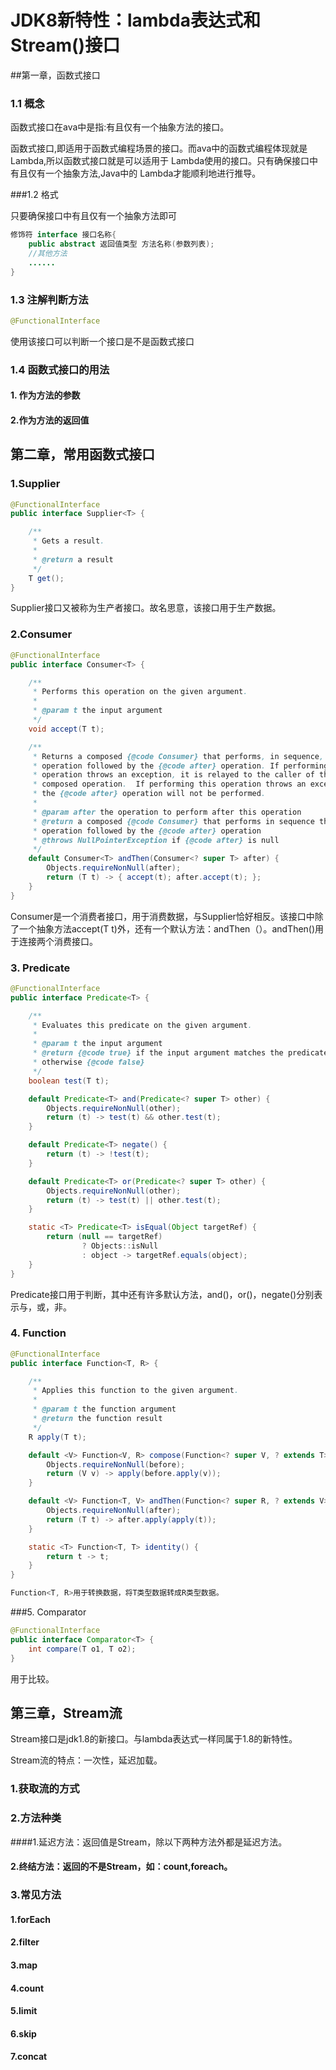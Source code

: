 # JDK8新特性：lambda表达式和Stream()接口

##第一章，函数式接口

### 1.1 概念

函数式接口在ava中是指:有且仅有一个抽象方法的接口。

函数式接口,即适用于函数式编程场景的接口。而ava中的函数式编程体现就是 Lambda,所以函数式接口就是可以适用于 Lambda使用的接口。只有确保接口中有且仅有一个抽象方法,Java中的 Lambda才能顺利地进行推导。

<!--备注:“语法糖”是指使用更加方便,但是原理不变的代码语法。例如在遍历集合时使用的for-each语法,其实底层的实现原理仍然是送代器,这便是语法糖。从应用层面来讲,Java中的 Lambda可以被当做是匿名内部类的语法糖,但是二者在原理上是不同的。-->

###1.2 格式

只要确保接口中有且仅有一个抽象方法即可

```java
修饰符 interface 接口名称{
    public abstract 返回值类型 方法名称(参数列表);
    //其他方法
    ......
}
```

### 1.3 注解判断方法

```java
@FunctionalInterface
```

使用该接口可以判断一个接口是不是函数式接口

### 1.4 函数式接口的用法

#### 	1. 作为方法的参数

#### 	2.作为方法的返回值

## 第二章，常用函数式接口

### 1.Supplier

```java
@FunctionalInterface
public interface Supplier<T> {

    /**
     * Gets a result.
     *
     * @return a result
     */
    T get();
}
```

Supplier接口又被称为生产者接口。故名思意，该接口用于生产数据。

### 2.Consumer

```java
@FunctionalInterface
public interface Consumer<T> {

    /**
     * Performs this operation on the given argument.
     *
     * @param t the input argument
     */
    void accept(T t);

    /**
     * Returns a composed {@code Consumer} that performs, in sequence, this
     * operation followed by the {@code after} operation. If performing either
     * operation throws an exception, it is relayed to the caller of the
     * composed operation.  If performing this operation throws an exception,
     * the {@code after} operation will not be performed.
     *
     * @param after the operation to perform after this operation
     * @return a composed {@code Consumer} that performs in sequence this
     * operation followed by the {@code after} operation
     * @throws NullPointerException if {@code after} is null
     */
    default Consumer<T> andThen(Consumer<? super T> after) {
        Objects.requireNonNull(after);
        return (T t) -> { accept(t); after.accept(t); };
    }
}
```

Consumer是一个消费者接口，用于消费数据，与Supplier恰好相反。该接口中除了一个抽象方法accept(T t)外，还有一个默认方法：andThen（）。andThen()用于连接两个消费接口。

### 3. Predicate 

```java
@FunctionalInterface
public interface Predicate<T> {

    /**
     * Evaluates this predicate on the given argument.
     *
     * @param t the input argument
     * @return {@code true} if the input argument matches the predicate,
     * otherwise {@code false}
     */
    boolean test(T t);

    default Predicate<T> and(Predicate<? super T> other) {
        Objects.requireNonNull(other);
        return (t) -> test(t) && other.test(t);
    }

    default Predicate<T> negate() {
        return (t) -> !test(t);
    }

    default Predicate<T> or(Predicate<? super T> other) {
        Objects.requireNonNull(other);
        return (t) -> test(t) || other.test(t);
    }

    static <T> Predicate<T> isEqual(Object targetRef) {
        return (null == targetRef)
                ? Objects::isNull
                : object -> targetRef.equals(object);
    }
}
```

Predicate接口用于判断，其中还有许多默认方法，and()，or()，negate()分别表示与，或，非。

### 4. Function

```java
@FunctionalInterface
public interface Function<T, R> {

    /**
     * Applies this function to the given argument.
     *
     * @param t the function argument
     * @return the function result
     */
    R apply(T t);

    default <V> Function<V, R> compose(Function<? super V, ? extends T> before) {
        Objects.requireNonNull(before);
        return (V v) -> apply(before.apply(v));
    }

    default <V> Function<T, V> andThen(Function<? super R, ? extends V> after) {
        Objects.requireNonNull(after);
        return (T t) -> after.apply(apply(t));
    }

    static <T> Function<T, T> identity() {
        return t -> t;
    }
}
```

```java
Function<T, R>用于转换数据，将T类型数据转成R类型数据。
```

###5. Comparator

```java
@FunctionalInterface
public interface Comparator<T> {  
    int compare(T o1, T o2);
}
```

用于比较。

## 第三章，Stream流

Stream接口是jdk1.8的新接口。与lambda表达式一样同属于1.8的新特性。

Stream流的特点：一次性，延迟加载。

### 1.获取流的方式

### 2.方法种类

####1.延迟方法：返回值是Stream，除以下两种方法外都是延迟方法。

#### 	2.终结方法：返回的不是Stream，如：count,foreach。

### 3.常见方法

#### 1.forEach

#### 2.filter

#### 3.map

#### 4.count

#### 5.limit

#### 6.skip

#### 7.concat







​				



